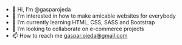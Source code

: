 - 👋 Hi, I’m @gasparojeda
- 👀 I’m interested in how to make amicable websites for everybody
- 🌱 I’m currently learning HTML, CSS, SASS and Bootstrap
- 💞️ I’m looking to collaborate on e-commerce projects
- 📫 How to reach me gaspar.ojeda@gmail.com

<!---
GasparOjeda/GasparOjeda is a ✨ special ✨ repository because its `README.md` (this file) appears on your GitHub profile.
You can click the Preview link to take a look at your changes.
--->
